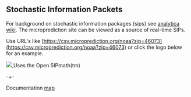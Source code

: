 ## Stochastic Information Packets

For background on stochastic information packages (sips) see [analytica wiki](http://wiki.analytica.com/Stochastic_Information_Packets_(SIPs)). The microprediction site can be viewed as a source of real-time SIPs. 

Use URL's like [https://csv.microprediction.org/noaa?zip=46073](https://csv.microprediction.org/noaa?zip=46073) or click the logo below for an example.

<a href="https://csv.microprediction.org/noaa"><img src="/microprediction/assets/images/sip_logo.png"> </a>
Uses the Open SIPmath(tm)




-+- 

Documentation [map](https://microprediction.github.io/microprediction/map.html)
 
